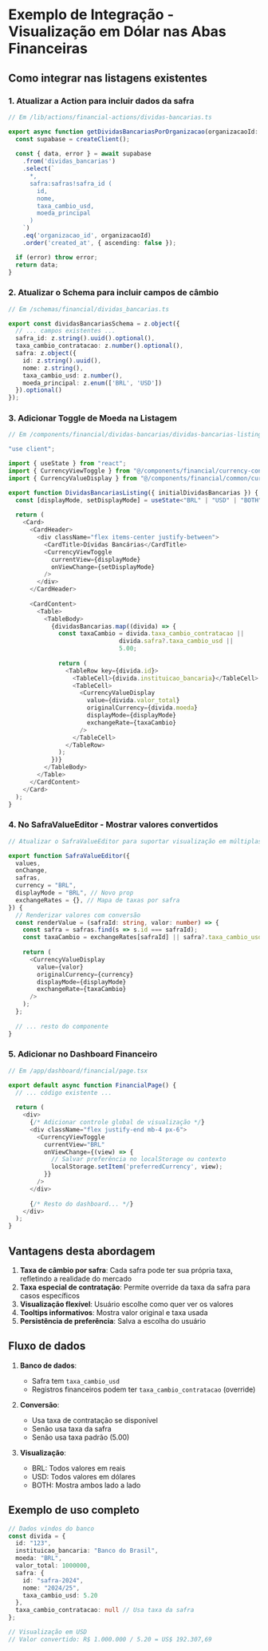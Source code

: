 # Exemplo de Integração - Visualização em Dólar nas Abas Financeiras

## Como integrar nas listagens existentes

### 1. Atualizar a Action para incluir dados da safra

```typescript
// Em /lib/actions/financial-actions/dividas-bancarias.ts

export async function getDividasBancariasPorOrganizacao(organizacaoId: string) {
  const supabase = createClient();
  
  const { data, error } = await supabase
    .from('dividas_bancarias')
    .select(`
      *,
      safra:safras!safra_id (
        id,
        nome,
        taxa_cambio_usd,
        moeda_principal
      )
    `)
    .eq('organizacao_id', organizacaoId)
    .order('created_at', { ascending: false });

  if (error) throw error;
  return data;
}
```

### 2. Atualizar o Schema para incluir campos de câmbio

```typescript
// Em /schemas/financial/dividas_bancarias.ts

export const dividasBancariasSchema = z.object({
  // ... campos existentes ...
  safra_id: z.string().uuid().optional(),
  taxa_cambio_contratacao: z.number().optional(),
  safra: z.object({
    id: z.string().uuid(),
    nome: z.string(),
    taxa_cambio_usd: z.number(),
    moeda_principal: z.enum(['BRL', 'USD'])
  }).optional()
});
```

### 3. Adicionar Toggle de Moeda na Listagem

```typescript
// Em /components/financial/dividas-bancarias/dividas-bancarias-listing.tsx

"use client";

import { useState } from "react";
import { CurrencyViewToggle } from "@/components/financial/currency-config/currency-view-toggle";
import { CurrencyValueDisplay } from "@/components/financial/common/currency-value-display";

export function DividasBancariasListing({ initialDividasBancarias }) {
  const [displayMode, setDisplayMode] = useState<"BRL" | "USD" | "BOTH">("BRL");
  
  return (
    <Card>
      <CardHeader>
        <div className="flex items-center justify-between">
          <CardTitle>Dívidas Bancárias</CardTitle>
          <CurrencyViewToggle
            currentView={displayMode}
            onViewChange={setDisplayMode}
          />
        </div>
      </CardHeader>
      
      <CardContent>
        <Table>
          <TableBody>
            {dividasBancarias.map((divida) => {
              const taxaCambio = divida.taxa_cambio_contratacao || 
                               divida.safra?.taxa_cambio_usd || 
                               5.00;
              
              return (
                <TableRow key={divida.id}>
                  <TableCell>{divida.instituicao_bancaria}</TableCell>
                  <TableCell>
                    <CurrencyValueDisplay
                      value={divida.valor_total}
                      originalCurrency={divida.moeda}
                      displayMode={displayMode}
                      exchangeRate={taxaCambio}
                    />
                  </TableCell>
                </TableRow>
              );
            })}
          </TableBody>
        </Table>
      </CardContent>
    </Card>
  );
}
```

### 4. No SafraValueEditor - Mostrar valores convertidos

```typescript
// Atualizar o SafraValueEditor para suportar visualização em múltiplas moedas

export function SafraValueEditor({
  values,
  onChange,
  safras,
  currency = "BRL",
  displayMode = "BRL", // Novo prop
  exchangeRates = {}, // Mapa de taxas por safra
}) {
  // Renderizar valores com conversão
  const renderValue = (safraId: string, valor: number) => {
    const safra = safras.find(s => s.id === safraId);
    const taxaCambio = exchangeRates[safraId] || safra?.taxa_cambio_usd || 5.00;
    
    return (
      <CurrencyValueDisplay
        value={valor}
        originalCurrency={currency}
        displayMode={displayMode}
        exchangeRate={taxaCambio}
      />
    );
  };
  
  // ... resto do componente
}
```

### 5. Adicionar no Dashboard Financeiro

```typescript
// Em /app/dashboard/financial/page.tsx

export default async function FinancialPage() {
  // ... código existente ...
  
  return (
    <div>
      {/* Adicionar controle global de visualização */}
      <div className="flex justify-end mb-4 px-6">
        <CurrencyViewToggle
          currentView="BRL"
          onViewChange={(view) => {
            // Salvar preferência no localStorage ou contexto
            localStorage.setItem('preferredCurrency', view);
          }}
        />
      </div>
      
      {/* Resto do dashboard... */}
    </div>
  );
}
```

## Vantagens desta abordagem

1. **Taxa de câmbio por safra**: Cada safra pode ter sua própria taxa, refletindo a realidade do mercado
2. **Taxa especial de contratação**: Permite override da taxa da safra para casos específicos
3. **Visualização flexível**: Usuário escolhe como quer ver os valores
4. **Tooltips informativos**: Mostra valor original e taxa usada
5. **Persistência de preferência**: Salva a escolha do usuário

## Fluxo de dados

1. **Banco de dados**: 
   - Safra tem `taxa_cambio_usd`
   - Registros financeiros podem ter `taxa_cambio_contratacao` (override)

2. **Conversão**:
   - Usa taxa de contratação se disponível
   - Senão usa taxa da safra
   - Senão usa taxa padrão (5.00)

3. **Visualização**:
   - BRL: Todos valores em reais
   - USD: Todos valores em dólares
   - BOTH: Mostra ambos lado a lado

## Exemplo de uso completo

```typescript
// Dados vindos do banco
const divida = {
  id: "123",
  instituicao_bancaria: "Banco do Brasil",
  moeda: "BRL",
  valor_total: 1000000,
  safra: {
    id: "safra-2024",
    nome: "2024/25",
    taxa_cambio_usd: 5.20
  },
  taxa_cambio_contratacao: null // Usa taxa da safra
};

// Visualização em USD
// Valor convertido: R$ 1.000.000 / 5.20 = US$ 192.307,69
```